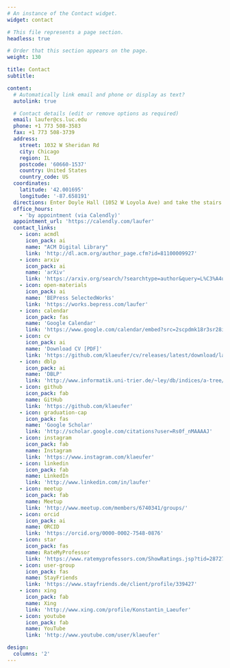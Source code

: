 ```yaml
---
# An instance of the Contact widget.
widget: contact

# This file represents a page section.
headless: true

# Order that this section appears on the page.
weight: 130

title: Contact
subtitle:

content:
  # Automatically link email and phone or display as text?
  autolink: true

  # Contact details (edit or remove options as required)
  email: laufer@cs.luc.edu
  phone: +1 773 508-3583
  fax: +1 773 508-3739
  address:
    street: 1032 W Sheridan Rd
    city: Chicago
    region: IL
    postcode: '60660-1537'
    country: United States
    country_code: US
  coordinates:
    latitude: '42.001695'
    longitude: '-87.658191'
  directions: Enter Doyle Hall (1052 W Loyola Ave) and take the stairs to room 202 on the second floor
  office_hours:
    - 'by appointment (via Calendly)'
  appointment_url: 'https://calendly.com/laufer'
  contact_links:
    - icon: acmdl
      icon_pack: ai
      name: "ACM Digital Library"
      link: 'http://dl.acm.org/author_page.cfm?id=81100009927'
    - icon: arxiv
      icon_pack: ai
      name: 'arXiv'
      link: 'https://arxiv.org/search/?searchtype=author&query=L%C3%A4ufer%2C+K'
    - icon: open-materials
      icon_pack: ai
      name: 'BEPress SelectedWorks'
      link: 'https://works.bepress.com/laufer'
    - icon: calendar
      icon_pack: fas
      name: 'Google Calendar'
      link: 'https://www.google.com/calendar/embed?src=2scpdmk18r3sr28ibob72je1ho%40group.calendar.google.com&ctz=America/Chicago'
    - icon: cv
      icon_pack: ai
      name: 'Download CV [PDF]'
      link: 'https://github.com/klaeufer/cv/releases/latest/download/laufer-cv.pdf'
    - icon: dblp
      icon_pack: ai
      name: 'DBLP'
      link: 'http://www.informatik.uni-trier.de/~ley/db/indices/a-tree/l/L=auml=ufer:Konstantin.html'
    - icon: github
      icon_pack: fab
      name: GitHub
      link: 'https://github.com/klaeufer'
    - icon: graduation-cap
      icon_pack: fas
      name: 'Google Scholar'
      link: 'http://scholar.google.com/citations?user=Rs0f_nMAAAAJ'
    - icon: instagram
      icon_pack: fab
      name: Instagram
      link: 'https://www.instagram.com/klaeufer'
    - icon: linkedin
      icon_pack: fab
      name: LinkedIn
      link: 'http://www.linkedin.com/in/laufer'
    - icon: meetup
      icon_pack: fab
      name: Meetup
      link: 'http://www.meetup.com/members/6740341/groups/'
    - icon: orcid
      icon_pack: ai
      name: ORCID
      link: 'https://orcid.org/0000-0002-7548-0876'
    - icon: star
      icon_pack: fas
      name: RateMyProfessor
      link: 'https://www.ratemyprofessors.com/ShowRatings.jsp?tid=287274'
    - icon: user-group
      icon_pack: fas
      name: StayFriends
      link: 'https://www.stayfriends.de/client/profile/339427'
    - icon: xing
      icon_pack: fab
      name: Xing
      link: 'http://www.xing.com/profile/Konstantin_Laeufer'
    - icon: youtube
      icon_pack: fab
      name: YouTube
      link: 'http://www.youtube.com/user/klaeufer'

design:
  columns: '2'
---
```


